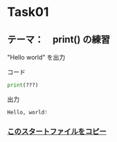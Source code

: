 # Task01
## テーマ：　print() の練習
"Hello world" を出力

コード
```python
print(???)

```

出力
```python
Hello, world!
```

### [このスタートファイルをコピー](https://github.com/Seigakuin/todays_task/blob/master/task_templates/task01.py)